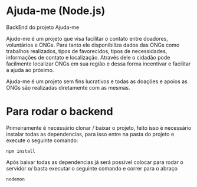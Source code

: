 # Ajuda-me (Node.js)
BackEnd do projeto Ajuda-me

Ajude-me é um projeto que visa facilitar o contato entre doadores, voluntários e ONGs. Para tanto ele disponibiliza dados das ONGs como trabalhos realizados, tipos de favorecidos, tipos de necessidades, informações de contato e localização. Através dele o cidadão pode facilmente localizar ONGs em sua região e dessa forma incentivar e facilitar a ajuda ao próximo.

Ajuda-me é um projeto sem fins lucrativos e todas as doações e apoios as ONGs são realizadas diretamente com as mesmas.

# Para rodar o backend

Primeiramente é necessário clonar / baixar o projeto, feito isso é necessário instalar todas as dependencias, para isso entre na pasta do projeto e execute o seguinte comando:
```
npm install
```
Após baixar todas as dependencias já será possível colocar para rodar o servidor o/ basta executar o seguinte comando e correr para o abraço
```
nodemon
```
